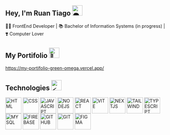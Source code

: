 ## Hey, I'm Ruan Tiago <img src="https://fonts.gstatic.com/s/e/notoemoji/latest/1f47d/512.gif" alt="👽" width="32" height="32">

👨‍💻 FrontEnd Developer | 📚 Bachelor of Information Systems (in progress) | ❣️ Computer Lover

## My Portifolio <img src="https://fonts.gstatic.com/s/e/notoemoji/latest/1f31f/512.gif" alt="🌟" height="32">


https://my-portifolio-green-omega.vercel.app/


## Technologies <img src="https://fonts.gstatic.com/s/e/notoemoji/latest/26a1/512.gif" alt="⚡" height="32">

<div  display="inline-block">
	<img  align="center" height="50" alt="HTML" src="https://media0.giphy.com/media/XAxylRMCdpbEWUAvr8/200w.webp">
	<img  align="center" height="50" alt="CSS" src="https://media1.giphy.com/media/fsEaZldNC8A1PJ3mwp/200w.webp">
	<img  align="center" height="50" alt="JAVASCRIPT" src="https://media0.giphy.com/media/ln7z2eWriiQAllfVcn/200w.webp">
	<img  align="center" height="50" alt="NODEJS" src="https://media4.giphy.com/media/kdFc8fubgS31b8DsVu/giphy.webp">
	<img  align="center" height="50" alt="REACT" src="https://media3.giphy.com/media/eNAsjO55tPbgaor7ma/200w.webp">
	<img  align="center" height="50" alt="VITE" src="https://img.icons8.com/?size=100&id=dJjTWMogzFzg&format=png&color=000000">
	<img  align="center" height="50" alt="NEXTJS" src="https://img.icons8.com/?size=100&id=MWiBjkuHeMVq&format=png&color=000000">
	<img  align="center" height="50" alt="TAILWIND" src="https://img.icons8.com/?size=100&id=WoopfRcDj3RF&format=png&color=000000">
	<img  align="center" height="50" alt="TYPESCRIPT" src="https://img.icons8.com/?size=100&id=nCj4PvnCO0tZ&format=png&color=000000">
	<img  align="center" height="50" alt="MYSQL" src="https://img.icons8.com/?size=100&id=9nLaR5KFGjN0&format=png&color=000000">
	<img  align="center" height="50" alt="FIREBASE"  src="https://media0.giphy.com/media/Ri2TUcKlaOcaDBxFpY/200w.webp">
	<img  align="center" height="50" alt="GITHUB"  src="https://media0.giphy.com/media/du3J3cXyzhj75IOgvA/200.webp">
	<img  align="center" height="50" alt="GIT"  src="https://media3.giphy.com/media/kH1DBkPNyZPOk0BxrM/100.webp">
	<img  align="center" height="50" alt="FIGMA" src="https://img.icons8.com/?size=100&id=zfHRZ6i1Wg0U&format=png&color=000000">
</div>
